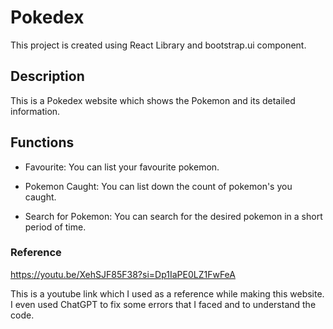 # Pokedex
This project is created using React Library and bootstrap.ui component.

## Description 
This is a Pokedex website which shows the Pokemon and its detailed information. 

## Functions
* Favourite:
You can list your favourite pokemon.

* Pokemon Caught: 
You can list down the count of pokemon's you caught.

* Search for Pokemon:
You can search for the desired pokemon in a short period of time.

### Reference
https://youtu.be/XehSJF85F38?si=Dp1IaPE0LZ1FwFeA

This is a youtube link which I used as a reference while making this website.
I even used ChatGPT to fix some errors that I faced and to understand the code.
